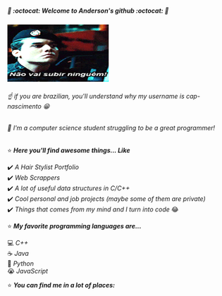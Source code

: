 ##### 🦑 :octocat: *Welcome to Anderson's github* :octocat: 🦑

<img src="welcome.gif" width="230" height="130"/>

###### :point_up: *if you are brazilian, you'll understand why my username is cap-nascimento* :grin:

###### :izakaya_lantern: I'm a computer science student struggling to be a great programmer!

:star: _**Here you'll find awesome things... Like**_ 

:heavy_check_mark: *A Hair Stylist Portfolio*  
:heavy_check_mark: *Web Scrappers*  
:heavy_check_mark: *A lot of useful data structures in C/C++*  
:heavy_check_mark: *Cool personal and job projects (maybe some of them are private)*  
:heavy_check_mark: *Things that comes from my mind and I turn into code* :joy:  

:star: _**My favorite programming languages are...**_

:computer: *C++*  
:coffee: *Java*  
:snake: *Python*  
:sob: *JavaScript*  

:star: _**You can find me in a lot of places:**_





<!--
**cap-nascimento/cap-nascimento** is a ✨ _special_ ✨ repository because its `README.md` (this file) appears on your GitHub profile.

Here are some ideas to get you started:

- 🔭 I’m currently working on ...
- 🌱 I’m currently learning ...
- 👯 I’m looking to collaborate on ...
- 🤔 I’m looking for help with ...
- 💬 Ask me about ...
- 📫 How to reach me: ...
- 😄 Pronouns: ...
- ⚡ Fun fact: ...
-->
